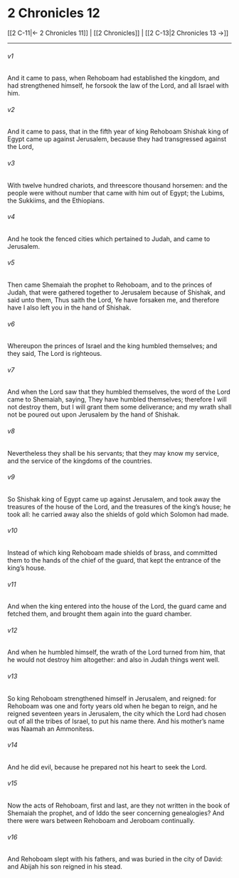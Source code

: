 # 2 Chronicles 12

[[2 C-11|← 2 Chronicles 11]] | [[2 Chronicles]] | [[2 C-13|2 Chronicles 13 →]]
***

###### v1
And it came to pass, when Rehoboam had established the kingdom, and had strengthened himself, he forsook the law of the Lord, and all Israel with him.
###### v2
And it came to pass, that in the fifth year of king Rehoboam Shishak king of Egypt came up against Jerusalem, because they had transgressed against the Lord,
###### v3
With twelve hundred chariots, and threescore thousand horsemen: and the people were without number that came with him out of Egypt; the Lubims, the Sukkiims, and the Ethiopians.
###### v4
And he took the fenced cities which pertained to Judah, and came to Jerusalem.
###### v5
Then came Shemaiah the prophet to Rehoboam, and to the princes of Judah, that were gathered together to Jerusalem because of Shishak, and said unto them, Thus saith the Lord, Ye have forsaken me, and therefore have I also left you in the hand of Shishak.
###### v6
Whereupon the princes of Israel and the king humbled themselves; and they said, The Lord is righteous.
###### v7
And when the Lord saw that they humbled themselves, the word of the Lord came to Shemaiah, saying, They have humbled themselves; therefore I will not destroy them, but I will grant them some deliverance; and my wrath shall not be poured out upon Jerusalem by the hand of Shishak.
###### v8
Nevertheless they shall be his servants; that they may know my service, and the service of the kingdoms of the countries.
###### v9
So Shishak king of Egypt came up against Jerusalem, and took away the treasures of the house of the Lord, and the treasures of the king’s house; he took all: he carried away also the shields of gold which Solomon had made.
###### v10
Instead of which king Rehoboam made shields of brass, and committed them to the hands of the chief of the guard, that kept the entrance of the king’s house.
###### v11
And when the king entered into the house of the Lord, the guard came and fetched them, and brought them again into the guard chamber.
###### v12
And when he humbled himself, the wrath of the Lord turned from him, that he would not destroy him altogether: and also in Judah things went well.
###### v13
So king Rehoboam strengthened himself in Jerusalem, and reigned: for Rehoboam was one and forty years old when he began to reign, and he reigned seventeen years in Jerusalem, the city which the Lord had chosen out of all the tribes of Israel, to put his name there. And his mother’s name was Naamah an Ammonitess.
###### v14
And he did evil, because he prepared not his heart to seek the Lord.
###### v15
Now the acts of Rehoboam, first and last, are they not written in the book of Shemaiah the prophet, and of Iddo the seer concerning genealogies? And there were wars between Rehoboam and Jeroboam continually.
###### v16
And Rehoboam slept with his fathers, and was buried in the city of David: and Abijah his son reigned in his stead. 
